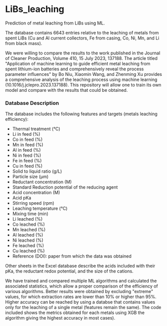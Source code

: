 # LiBs_leaching

Prediction of metal leaching from LiBs using ML.

The database contains 6643 entries relative to the leaching of metals from spent LiBs (Cu and Al current collectors, Fe from casing, Co, Ni, Mn, and Li from black mass).

We were willing to compare the results to the work published in the Journal of Cleaner Production, Volume 410, 15 July 2023, 137188. The article titled "Application of machine learning to guide efficient metal leaching from spent lithium-ion batteries and comprehensively reveal the process parameter influences" by Bo Niu, Xiaomin Wang, and Zhenming Xu provides a comprehensive analysis of the leaching process using machine learning (10.1016/j.jclepro.2023.137188). This repository will allow one to train its own model and compare with the results that could be obtained.

### Database Description

The database includes the following features and targets (metals leaching efficiency):

- Thermal treatment (°C)
- Li in feed (%)
- Co in feed (%)
- Mn in feed (%)
- Al in feed (%)
- Ni in feed (%)
- Fe in feed (%)
- Cu in feed (%)
- Solid to liquid ratio (g/L)
- Particle size (µm)
- Reductant concentration (M)
- Standard Reduction potential of the reducing agent
- Acid concentration (M)
- Acid pKa
- Stirring speed (rpm)
- Leaching temperature (°C)
- Mixing time (min)
- Li leached (%)
- Co leached (%)
- Mn leached (%)
- Al leached (%)
- Ni leached (%)
- Fe leached (%)
- Cu leached (%)
- Reference (DOI): paper from which the data was obtained

Other sheets in the Excel database describe the acids included with their pKa, the reductant redox potential, and the size of the cations.

We have trained and compared multiple ML algorithms and calculated the associated statistics, which allow a proper comparison of the efficiency of various algorithms. Better results were obtained by excluding "extreme" values, for which extraction rates are lower than 10% or higher than 95%. Higher accuracy can be reached by using a databse that contains values only for the leaching of a single metal (features remain the same). The code included shows the metrics obtained for each metals using XGB the algorithm giving the highest accuracy in most cases). 
